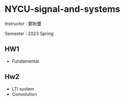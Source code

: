 # NYCU-signal-and-systems

Instructor : 鄭耿璽

Semester : 2023 Spring

## HW1
- Fundamental

## Hw2
- LTI system
- Convolution
